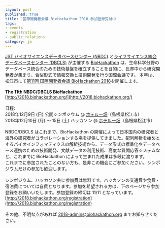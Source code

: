 ```yaml
---
layout: post
published: true
title: '国際開発者会議 BioHackathon 2018 参加登録受付中'
tags:
- events
- registration
- public_relations
category: ja
---
```

[JST バイオサイエンスデータベースセンター (NBDC)](https://biosciencedbc.jp/) と[ライフサイエンス統合データベースセンター (DBCLS)](http://dbcls.rois.ac.jp) が主催する [BioHackathon](http://www.biohackathon.org/)   は、生命科学分野のデータベース統合のための技術基盤を確立することを目的に、世界中から研究開発者が集まり、合宿形式で情報交換と技術開発を行う国際会議です。
本年は、松江市にて[第11回 国際開発者会議 BioHackathon 2018](http://2018.biohackathon.org/)を開催します。  
<br />
**The 11th NBDC/DBCLS BioHackathon**  
[http://2018.biohackathon.org/](http://2018.biohackathon.org/)
<br />
<br />
日程:  
2018年12月9日 (日) 公開シンポジウム @ [ホテル一畑](https://www.ichibata.co.jp/hotel/)（島根県松江市）  
2018年12月10日 (月) 〜 15日 (土) ハッカソン @ [ホテル一畑](https://www.ichibata.co.jp/hotel/)（島根県松江市）   
<br />
NBDC/DBCLS はこれまで、BioHackathon の開催によって日本国内の研究者と海外の研究者がコラボレーションする場を提供してきました。配列解析を始めとするバイオインフォマティクスの解析技術から、データ形式の標準化やデータベース連携のための技術開発、文献データの利用技術、高度な質問応答システムなど、これまでに BioHackathon によって生まれた成果は多岐に渡ります。   
これまでに参加されたことのない方も、是非この機会にご参加ください。シンポジウムだけの参加も歓迎します。  
<br />
シンポジウム、ハッカソン共に参加費は無料です。ハッカソンの交通費や食費・宿泊費については自費となります。参加を希望される方は、下のページから参加登録をお願いいたします。参加登録の締切は 11/11 となっています。  
[http://2018.biohackathon.org/registration](http://2018.biohackathon.org/registration)  
<br />
その他、不明な点があれば 2018-admin@biohackathon.org までお知らせください。
